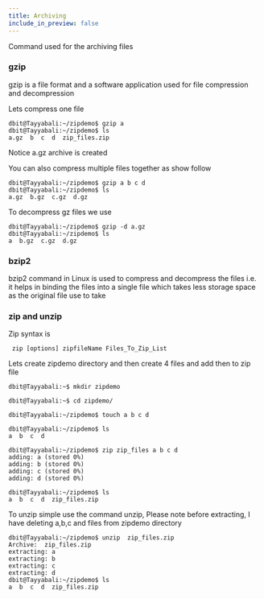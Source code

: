 ```yaml
---
title: Archiving 
include_in_preview: false
---
```


Command used for the archiving files 

### gzip

gzip is a file format and a software application used for file compression and decompression

Lets compress one file 

```
dbit@Tayyabali:~/zipdemo$ gzip a 
dbit@Tayyabali:~/zipdemo$ ls 
a.gz  b  c  d  zip_files.zip
```

Notice a.gz archive is created 


You can also compress multiple files together as show follow 

```
dbit@Tayyabali:~/zipdemo$ gzip a b c d 
dbit@Tayyabali:~/zipdemo$ ls 
a.gz  b.gz  c.gz  d.gz

```

To decompress gz files we use 

```
dbit@Tayyabali:~/zipdemo$ gzip -d a.gz 
dbit@Tayyabali:~/zipdemo$ ls
a  b.gz  c.gz  d.gz

```









### bzip2


bzip2 command in Linux is used to compress and decompress the files i.e. it helps in binding the files into a single file which takes less storage space as the original file use to take





### zip and unzip


Zip syntax is 

``` zip [options] zipfileName Files_To_Zip_List```

Lets create zipdemo directory and then create 4 files and add then to zip file

```
dbit@Tayyabali:~$ mkdir zipdemo

dbit@Tayyabali:~$ cd zipdemo/

dbit@Tayyabali:~/zipdemo$ touch a b c d 

dbit@Tayyabali:~/zipdemo$ ls
a  b  c  d

dbit@Tayyabali:~/zipdemo$ zip zip_files a b c d 
adding: a (stored 0%)
adding: b (stored 0%)
adding: c (stored 0%)
adding: d (stored 0%)

dbit@Tayyabali:~/zipdemo$ ls
a  b  c  d  zip_files.zip
```

To unzip simple use the command unzip, Please note before extracting, I have deleting a,b,c and files from zipdemo directory


```
dbit@Tayyabali:~/zipdemo$ unzip  zip_files.zip 
Archive:  zip_files.zip
extracting: a                       
extracting: b                       
extracting: c                       
extracting: d                       
dbit@Tayyabali:~/zipdemo$ ls
a  b  c  d  zip_files.zip
```

